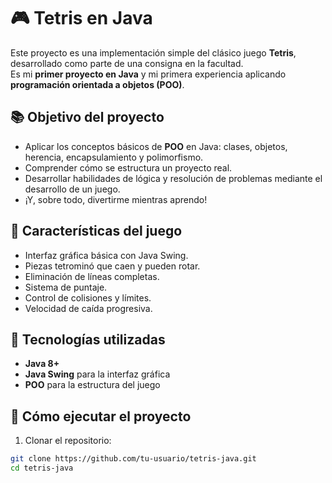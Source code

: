 # 🎮 Tetris en Java

Este proyecto es una implementación simple del clásico juego **Tetris**, desarrollado como parte de una consigna en la facultad.  
Es mi **primer proyecto en Java** y mi primera experiencia aplicando **programación orientada a objetos (POO)**.

## 📚 Objetivo del proyecto

- Aplicar los conceptos básicos de **POO** en Java: clases, objetos, herencia, encapsulamiento y polimorfismo.
- Comprender cómo se estructura un proyecto real.
- Desarrollar habilidades de lógica y resolución de problemas mediante el desarrollo de un juego.
- ¡Y, sobre todo, divertirme mientras aprendo!

## 🧩 Características del juego

- Interfaz gráfica básica con Java Swing.
- Piezas tetrominó que caen y pueden rotar.
- Eliminación de líneas completas.
- Sistema de puntaje.
- Control de colisiones y límites.
- Velocidad de caída progresiva.

## 🔧 Tecnologías utilizadas

- **Java 8+**
- **Java Swing** para la interfaz gráfica
- **POO** para la estructura del juego

## 🚀 Cómo ejecutar el proyecto

1. Clonar el repositorio:

```bash
git clone https://github.com/tu-usuario/tetris-java.git
cd tetris-java
